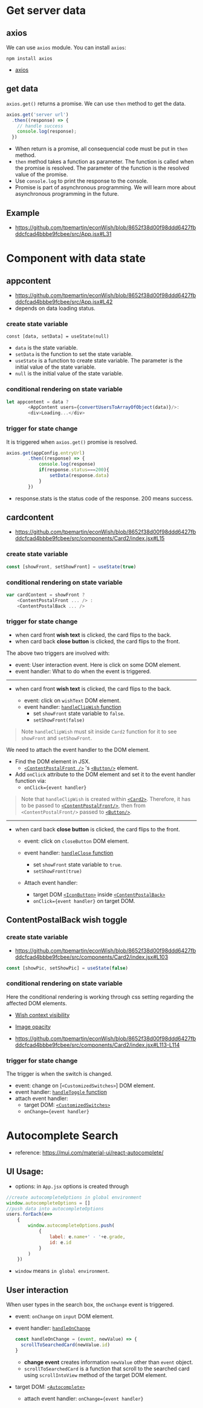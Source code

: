 # Get server data

## axios

We can use `axios` module. You can install `axios`:
```
npm install axios
```

  * [axios](https://axios-http.com/docs/intro)

## get data

`axios.get()` returns a promise. We can use `then` method to get the data.

```js
axios.get('server url')
  .then((response) => {
    // handle success
    console.log(response);
  })
```

  * When return is a promise, all consequencial code must be put in `then` method.
  * `then` method takes a function as parameter. The function is called when the promise is resolved. The parameter of the function is the resolved value of the promise.
  * Use `console.log` to print the response to the console.
  * Promise is part of asynchronous programming. We will learn more about asynchronous programming in the future.

## Example

  * <https://github.com/tpemartin/econWish/blob/8652f38d00f98ddd6427fbddcfcad4bbbe9fcbee/src/App.jsx#L31>

# Component with data state

## appcontent

  * <https://github.com/tpemartin/econWish/blob/8652f38d00f98ddd6427fbddcfcad4bbbe9fcbee/src/App.jsx#L42>
  * depends on data loading status. 

### create state variable

```
const [data, setData] = useState(null)
```

  * `data` is the state variable.
  * `setData` is the function to set the state variable.
  * `useState` is a function to create state variable. The parameter is the initial value of the state variable.
  * `null` is the initial value of the state variable.
  
### conditional rendering on state variable

```js
let appcontent = data ? 
        <AppContent users={convertUsersToArrayOfObject(data)}/>:
        <div>Loading...</div>
```

### trigger for state change

It is triggered when `axios.get()` promise is resolved.

```js
axios.get(appConfig.entryUrl)
        .then((response) => {
            console.log(response)
            if(response.status===200){
                setData(response.data)
            }
        })
```

  * response.stats is the status code of the response. 200 means success.
  
## cardcontent

  * <https://github.com/tpemartin/econWish/blob/8652f38d00f98ddd6427fbddcfcad4bbbe9fcbee/src/components/Card2/index.jsx#L15>

### create state variable

```js
const [showFront, setShowFront] = useState(true)
```

### conditional rendering on state variable

```js
var cardContent = showFront ?
    <ContentPostalFront ... /> :
    <ContentPostalBack ... />
```

### trigger for state change

  * when card front **wish text** is clicked, the card flips to the back.
  * when card back **close button** is clicked, the card flips to the front.

The above two triggers are involved with:

  * event: User interaction event. Here is click on some DOM element. 
  * event handler: What to do when the event is triggered. 

***

* when card front **wish text** is clicked, the card flips to the back.
  
  * event: click on `wishText` DOM element.
  * event handler: [`handleClipWish` function](https://github.com/tpemartin/econWish/blob/8652f38d00f98ddd6427fbddcfcad4bbbe9fcbee/src/components/Card2/index.jsx#LL22C12-L22C26)
    * set `showFront` state variable to `false`.
    * `setShowFront(false)`

> Note `handleClipWish` must sit inside `Card2` function for it to see `showFront` and `setShowFront`.

We need to attach the event handler to the DOM element. 
  * Find the DOM element in JSX.  
    * [`<ContentPostalFront />`](https://github.com/tpemartin/econWish/blob/8652f38d00f98ddd6427fbddcfcad4bbbe9fcbee/src/components/Card2/index.jsx#L77) 's [`<Button/>`](https://github.com/tpemartin/econWish/blob/8652f38d00f98ddd6427fbddcfcad4bbbe9fcbee/src/components/Card2/index.jsx#LL92C11-L92C11) element.
  * Add `onClick` attribute to the DOM element and set it to the event handler function via:
    * `onClick={event handler}`

> Note that `handleClipWish` is created within [`<Card2>`](https://github.com/tpemartin/econWish/blob/8652f38d00f98ddd6427fbddcfcad4bbbe9fcbee/src/components/Card2/index.jsx#L15). Therefore, it has to be passed to [`<ContentPostalFront/>`](https://github.com/tpemartin/econWish/blob/8652f38d00f98ddd6427fbddcfcad4bbbe9fcbee/src/components/Card2/index.jsx#L77), then from `<ContentPostalFront/>` passed to [`<Button/>`](https://github.com/tpemartin/econWish/blob/8652f38d00f98ddd6427fbddcfcad4bbbe9fcbee/src/components/Card2/index.jsx#L92).

***

* when card back **close button** is clicked, the card flips to the front.

  * event: click on `closeButton` DOM element.
  * event handler: [`handleClose` function](https://github.com/tpemartin/econWish/blob/8652f38d00f98ddd6427fbddcfcad4bbbe9fcbee/src/components/Card2/index.jsx#L25)
    * set `showFront` state variable to `true`.
    * `setShowFront(true)`  

  * Attach event handler:
    * target DOM [`<IconButton>`](https://github.com/tpemartin/econWish/blob/8652f38d00f98ddd6427fbddcfcad4bbbe9fcbee/src/components/Card2/index.jsx#L140) inside [`<ContentPostalBack>`](https://github.com/tpemartin/econWish/blob/8652f38d00f98ddd6427fbddcfcad4bbbe9fcbee/src/components/Card2/index.jsx#LL101C22-L101C22)
    * `onClick={event handler}` on target DOM.

## ContentPostalBack wish toggle

### create state variable

  * <https://github.com/tpemartin/econWish/blob/8652f38d00f98ddd6427fbddcfcad4bbbe9fcbee/src/components/Card2/index.jsx#L103>

```js
const [showPic, setShowPic] = useState(false)
```

### conditional rendering on state variable

Here the conditional rendering is working through css setting regarding the affected DOM elements.
  * [Wish context visibility](https://github.com/tpemartin/econWish/blob/8652f38d00f98ddd6427fbddcfcad4bbbe9fcbee/src/components/Card2/index.jsx#L126)
  * [Image opacity](https://github.com/tpemartin/econWish/blob/8652f38d00f98ddd6427fbddcfcad4bbbe9fcbee/src/components/Card2/index.jsx#L120)

  * <https://github.com/tpemartin/econWish/blob/8652f38d00f98ddd6427fbddcfcad4bbbe9fcbee/src/components/Card2/index.jsx#L113-L114>

### trigger for state change

The trigger is when the switch is changed.

  * event: change on [`<CustomizedSwitches>`] DOM element.
  * event handler: [`handleToggle` function](https://github.com/tpemartin/econWish/blob/8652f38d00f98ddd6427fbddcfcad4bbbe9fcbee/src/components/Card2/index.jsx#LL105C12-L105C24)
  * attach event handler:
    * target DOM: [`<CustomizedSwitches>`](https://github.com/tpemartin/econWish/blob/8652f38d00f98ddd6427fbddcfcad4bbbe9fcbee/src/components/Card2/index.jsx#L138)
    * `onChange={event handler}`


# Autocomplete Search

  * reference: https://mui.com/material-ui/react-autocomplete/
  
## UI Usage:

  * options: in `App.jsx` options is created through
  ```js
  //create autocompleteOptions in global environment
  window.autocompleteOptions = []
  //push data into autocompleteOptions
  users.forEach(e=>
      {
          window.autocompleteOptions.push(
              {
                  label: e.name+' - '+e.grade,
                  id: e.id
              }
          )
      })
  ```

  * `window` means `in global environment`. 

## User interaction

When user types in the search box, the `onChange` event is triggered. 

  * event: `onChange` on `input` DOM element.
  * event handler: [`handleOnChange`](https://github.com/tpemartin/econWish/blob/8652f38d00f98ddd6427fbddcfcad4bbbe9fcbee/src/components/SearchAppBar/AutocompleteSearch/index.jsx#L11)
    ```js
    const handleOnChange = (event, newValue) => {
      scrollToSearchedCard(newValue.id)
    }
    ```
    * **change event** creates information `newValue` other than `event` object.
    * `scrollToSearchedCard` is a function that scroll to the searched card using `scrollIntoView` method of the target DOM element.
  
  * target DOM: [`<Autocomplete>`](https://github.com/tpemartin/econWish/blob/8652f38d00f98ddd6427fbddcfcad4bbbe9fcbee/src/components/SearchAppBar/AutocompleteSearch/index.jsx#L17)
    * attach event handler: `onChange={event handler}`

